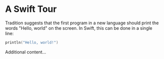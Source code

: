 # A Swift Tour

Tradition suggests that the first program in a new language should print the words "Hello, world"
on the screen. In Swift, this can be done in a single line:

~~~swift
println("Hello, world!")
~~~

Additional content...
